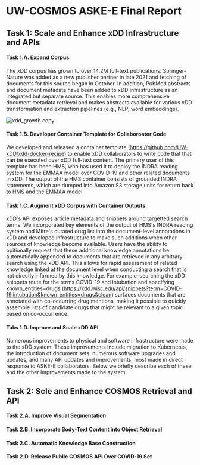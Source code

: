 # UW-COSMOS ASKE-E Final Report

## Task 1: Scale and Enhance xDD Infrastructure and APIs

  #### Task 1.A. Expand Corpus
  The xDD corpus has grown to over 14.2M full-text publications. Springer-Nature was added as a new publisher partner in late 2021 and fetching of documents for this source began in October. In addition, PubMed abstracts and document metadata have been added to xDD infrastructure as an integrated but separate source. This enables more comprehensive document metadata retrieval and makes abstracts available for various xDD transformation and extraction pipelines (e.g., NLP, word embeddings).

![xdd_growth copy](https://user-images.githubusercontent.com/6107153/140966945-e2a4a097-308f-4493-9662-ce354995f3c6.jpg)

  #### Task 1.B. Developer Container Template for Collaboroator Code
  We developed and released a container template (https://github.com/UW-xDD/xdd-docker-recipe) to enable xDD collaborators to write code that that can be executed over xDD full-text content. The primary user of this template has been HMS, who has used it to deploy the INDRA reading system for the EMMAA model over COVID-19 and other related documents in xDD. The output of the HMS container consists of grounded INDRA statements, which are dumped into Amazon S3 storage units for return back to HMS and the EMMAA model.
  
  #### Task 1.C. Augment xDD Corpus with Container Outputs
  xDD's API exposes article metadata and snippets around targetted search terms. We incorporated key elements of the output of HMS's INDRA reading system and Mitre's curated drug list into the document-level annotations in xDD and developed infrastructure to make such additions when other sources of knowledge become available. Users have the ability to opitionally request that these additional knowledge annotations be automatically appended to documents that are retrieved in any arbitrary search using the xDD API. This allows for rapid assessment of related knowledge linked at the document level when conducting a search that is not directly informed by this knowledge. For example, searching the xDD snippets route for the terms COVID-19 and intubation and specifying known_entities=drugs (https://xdd.wisc.edu/api/snippets?term=COVID-19,intubation&known_entities=drugs&clean) surfaces documents that are annotated with co-occurring drug mentions, making it possible to quickly assemble lists of candidate drugs that might be relevant to a given topic based on co-occurrence.
  
  #### Taks 1.D. Improve and Scale xDD API
  Numerous improvements to physical and software infrastructure were made to the xDD system. These improvements include migration to Kubernetes, the introduction of document sets, numerous software upgrades and updates, and many API updates and improvements, most made in direct response to ASKE-E collaborators. Below we briefly describe each of these and the other improvements made to the system.
  

## Task 2: Scle and Enhance COSMOS Retrieval and API
  
  #### Task 2.A. Improve Visual Segmentation
  #### Task 2.B. Incorporate Body-Text Content into Object Retrieval
  #### Task 2.C. Automatic Knowledge Base Construction
  #### Task 2.D. Release Public COSMOS API Over COVID-19 Set
